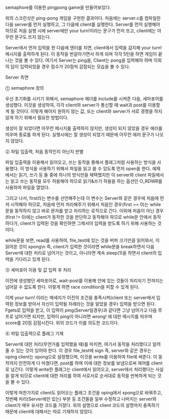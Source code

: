 semaphore를 이용한 pingpong game을 만들어보았다.

 

위의 스크린샷은 ping-pong 게임을 구현한 결과이다. 처음에는 server.c를 컴파일한 다음 server를 먼저 실행하고, 그 다음에 client를 실행한다. Server를 먼저 실행해야 하므로 처음 실행 시에 server에만 your turn!이라는 문구가 먼저 뜨고, client에는 아무런 문구도 뜨지 않는다.

 

Server에서 먼저 입력을 한 다음에 엔터를 치면, client에서 입력을 감지해 your turn! 메시지를 출력하게 된다. 이 동작을 번갈아가면서 하게 되며 각각 5턴을 하면 게임이 끝나는 것을 볼 수 있다. 여기서 Server는 ping을, Client는 pong을 입력해야 하며 이외의 답이 입력되었을 경우 점수가 20점씩 감점되는 모습을 볼 수 있다.

 

Server 측면

⓵ semaphore 정의

우선 초기화를 시키기 위해서, semaphore 헤더를 include를 시켜준 다음, 세마포어를 생성했다. 이것을 생성하여, 각각 client와 server가 통신할 때 wait과 post를 이용할 게 될 것이다. 이렇게 해야지 원하지 않는 값, 또는 client와 server가 서로 경쟁을 하지 않게 하기 위해서 필요한 방법이다.

 

생성이 잘 되었다면 아무런 메시지를 출력하지 않지만, 생성이 되지 않았을 경우 에러를 띄우며 종료를 하게 된다. 실행시에는 잘 생성이 되었기 때문에 아무런 에러 문구가 나오지 않았다.

 

⓶ 파일 입출력, 처음 동작인지 아닌지 판별

파일 입출력을 이용해서 읽어오고, 쓰는 동작을 통해서 플래그처럼 사용하는 방식을 사용했다. 이 방식을 사용하기 위해서 파일을 읽고 쓸 수 있도록 먼저 open을 한다. 예제에서는 읽기, 쓰기 등 둘 중에 하나의 방식만을 채택했지만 이 server와 client 파일에서는 읽고 쓰는 동작을 모두 허용해야 하므로 읽기&쓰기 허용을 하는 옵션인 O_RDWR를 사용하여 파일을 열었다.

 

그리고 나서, first라는 변수를 선언해주는데 이 변수는 Server와 같은 경우에 처음에 먼저 시작해야 하므로, 처음에 먼저 처리해주기 위해서 처음인 경우(first == 0)는 while 문을 동작하지 않고 바로 문자를 받고 처리하는 로직으로 간다. 이외에 처음이 아닌 경우(first != 0)에는 client가 동작한 것을 판단하고 동작해야 하므로 while문 안에서 동작하다가, client가 입력된 것을 확인하면 그제서야 입력을 받도록 하기 위해 사용하는 것이다.

 

while문을 보면, read를 사용하여, file_test에 있는 것을 버퍼 크기만큼 읽어와서, 이 읽어온 것이 xpong\n 즉, client가 입력한 것이라면 while문을 break하면서 다음 Server에 대한 처리로 넘어가는 것이고, 아니라면 계속 sleep(1)을 하면서 client의 입력을 기다리고 있게 된다.

 

⓷ 세마포어 이용 및 값 입력 후 처리

이전에 생성했던 세마포어로, wait-post를 이용해 안에 있는 것들이 처리되기 전까지는 넘어갈 수 없도록 한다. 이렇게 하면 race condition을 피할 수 있게 된다.

 

이제 your turn! 이라는 메세지가 이전의 조건을 충족시켜(client 또는 server에서 입력된 정보를 받아서 자신이 입력될 차례라는 것을 알았을 경우) 입력을 받으면 된다. Fgets로 입력을 받고, 이 입력이 ping(Server일경우)과 같다면 그냥 넘어가고 다음 루프로 넘어가면 되지만, 입력이 ping이 아니라면 wrong! 에 대한 메시지를 띄우며 score를 20점 감점시킨다. 위의 코드가 이를 의도한 코드이다.

 

⓸ 파일 입출력으로 플래그 기재

Server에 대한 처리(무언가를 입력했을 때)를 마치면, 여기서 동작을 처리했다고 알려줄 수 있는 것이 있어야 한다. 이 경우 file_test에 sign 즉, server와 같은 경우는 oping client는 xpong으로 설정했으며, 이것을 write를 이용하여 file에 써준다. 이 동작까지 안전하게 다 마쳤다면, post를 하여 이에 대한 정보를 보냄으로써 제어를 client로 넘긴다. 이렇게 write한 플래그는 client에서 읽어오고, server에서 처리했다는 사실을 알게 되므로 client에 대한 처리를 하여 서로서로 순서대로 동작을 반복하게 되는 것을 볼 수 있다.

 

이렇게 마찬가지로 client도 읽어오는 플래그 조건을 oping에서 xpong으로 바꿔주고, 첫번째 처리(Server에만 있는) 부분 등 조건들을 일부 수정하고 나머지는 server와 client가 매우 유사한 코드를 가졌다. 위의 설명으로 client 코드의 설명까지 충족하기 때문에 client에 대해서는 따로 기재하지 않았다.
